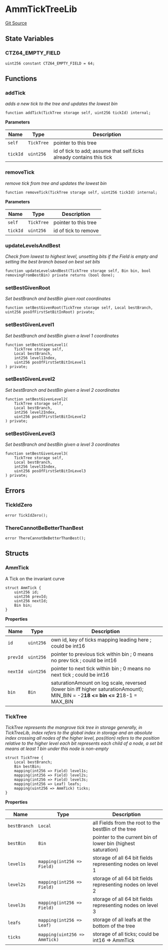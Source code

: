# AmmTickTreeLib
[Git Source](https://github.com/Ammalgam-Protocol/core-v1/blob/922bb12a291a5f6729dd85abc24fc6fec504a108/contracts/libraries/AmmTickTreeLib.sol)


## State Variables
### CTZ64_EMPTY_FIELD

```solidity
uint256 constant CTZ64_EMPTY_FIELD = 64;
```


## Functions
### addTick

*adds a new tick to the tree and updates the lowest bin*


```solidity
function addTick(TickTree storage self, uint256 tickId) internal;
```
**Parameters**

|Name|Type|Description|
|----|----|-----------|
|`self`|`TickTree`|pointer to this tree|
|`tickId`|`uint256`|id of tick to add; assume that self.ticks already contains this tick|


### removeTick

*remove tick from tree and updates the lowest bin*


```solidity
function removeTick(TickTree storage self, uint256 tickId) internal;
```
**Parameters**

|Name|Type|Description|
|----|----|-----------|
|`self`|`TickTree`|pointer to this tree|
|`tickId`|`uint256`|id of tick to remove|


### updateLevelsAndBest

*Check from lowest to highest level, unsetting bits if the Field is empty and setting the best branch based on best set bits*


```solidity
function updateLevelsAndBest(TickTree storage self, Bin bin, bool removingFromBestBin) private returns (bool done);
```

### setBestGivenRoot

*Set bestBranch and bestBin given root coordinates*


```solidity
function setBestGivenRoot(TickTree storage self, Local bestBranch, uint256 posOfFirstSetBitInRoot) private;
```

### setBestGivenLevel1

*Set bestBranch and bestBin given a level 1 coordinates*


```solidity
function setBestGivenLevel1(
    TickTree storage self,
    Local bestBranch,
    int256 level1Index,
    uint256 posOfFirstSetBitInLevel1
) private;
```

### setBestGivenLevel2

*Set bestBranch and bestBin given a level 2 coordinates*


```solidity
function setBestGivenLevel2(
    TickTree storage self,
    Local bestBranch,
    int256 level2Index,
    uint256 posOfFirstSetBitInLevel2
) private;
```

### setBestGivenLevel3

*Set bestBranch and bestBin given a level 3 coordinates*


```solidity
function setBestGivenLevel3(
    TickTree storage self,
    Local bestBranch,
    int256 level3Index,
    uint256 posOfFirstSetBitInLevel3
) private;
```

## Errors
### TickIdZero

```solidity
error TickIdZero();
```

### ThereCannotBeBetterThanBest

```solidity
error ThereCannotBeBetterThanBest();
```

## Structs
### AmmTick
A Tick on the invariant curve


```solidity
struct AmmTick {
    uint256 id;
    uint256 prevId;
    uint256 nextId;
    Bin bin;
}
```

**Properties**

|Name|Type|Description|
|----|----|-----------|
|`id`|`uint256`|own id, key of ticks mapping leading here ; could be int16|
|`prevId`|`uint256`|pointer to previous tick within bin ; 0 means no prev tick ; could be int16|
|`nextId`|`uint256`|pointer to next tick within bin ; 0 means no next tick ; could be int16|
|`bin`|`Bin`|saturationAmount on log scale, reversed (lower bin iff higher saturationAmount); MIN_BIN = -2**18 <= bin <= 2**18-1 = MAX_BIN|

### TickTree
*TickTree represents the mangrove tick tree in storage
generally, in TickTreeLib, index refers to the global index in storage and an absolute index crossing all nodes of the higher level, pos(ition) refers to the position relative to the higher level
each bit represents each child of a node, a set bit means at least 1 bin under this node is non-empty*


```solidity
struct TickTree {
    Local bestBranch;
    Bin bestBin;
    mapping(int256 => Field) level1s;
    mapping(int256 => Field) level2s;
    mapping(int256 => Field) level3s;
    mapping(int256 => Leaf) leafs;
    mapping(uint256 => AmmTick) ticks;
}
```

**Properties**

|Name|Type|Description|
|----|----|-----------|
|`bestBranch`|`Local`|all Fields from the root to the bestBin of the tree|
|`bestBin`|`Bin`|pointer to the current bin of lower bin (highest saturation)|
|`level1s`|`mapping(int256 => Field)`|storage of all 64 bit fields representing nodes on level 1|
|`level2s`|`mapping(int256 => Field)`|storage of all 64 bit fields representing nodes on level 2|
|`level3s`|`mapping(int256 => Field)`|storage of all 64 bit fields representing nodes on level 3|
|`leafs`|`mapping(int256 => Leaf)`|storage of all leafs at the bottom of the tree|
|`ticks`|`mapping(uint256 => AmmTick)`|storage of all ticks; could be int16 => AmmTick|


